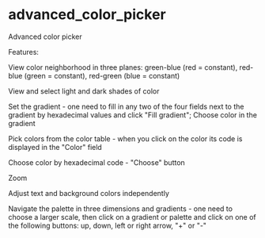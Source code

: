 advanced_color_picker
=====================

Advanced color picker

Features:

View color neighborhood in three planes: green-blue (red = constant), red-blue (green = constant), red-green (blue = constant)

View and select light and dark shades of color

Set the gradient - one need to fill in any two of the four fields next to the gradient by hexadecimal values and click "Fill gradient"; Choose color in the gradient

Pick colors from the color table - when you click on the color its code is displayed in the "Color" field

Choose color by hexadecimal code - "Choose" button

Zoom

Adjust text and background colors independently

Navigate the palette in three dimensions and gradients - one need to choose a larger scale, then click on a gradient or palette and click on one of the following buttons: up, down, left or right arrow, "+" or "-"
